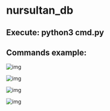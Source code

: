 # nursultan_db

## Execute: python3 cmd.py

## Commands example:

![img](https://i.imgur.com/87MFbft.png)

![img](https://i.imgur.com/ta8llwc.png)

![img](https://i.imgur.com/R8OxSbm.png)

![img](https://i.imgur.com/HWBQnYe.png)

